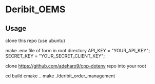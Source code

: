 # Deribit_OEMS

## Usage

clone this repo (use ubuntu)

make  .env file of form in root directory
API_KEY = "YOUR_API_KEY";
SECRET_KEY = "YOUR_SECRET_CLIENT_KEY";

clone https://github.com/adeharo9/cpp-dotenv repo into your root

cd build
cmake ..
make 
./deribit_order_management

